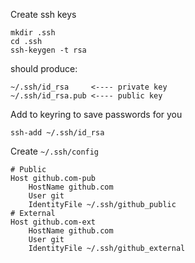 Create ssh keys
```
mkdir .ssh
cd .ssh
ssh-keygen -t rsa
```

should produce:

```
~/.ssh/id_rsa     <---- private key
~/.ssh/id_rsa.pub <---- public key
```

Add to keyring to save passwords for you
```
ssh-add ~/.ssh/id_rsa
```

Create `~/.ssh/config`
```
# Public
Host github.com-pub
	HostName github.com
	User git
	IdentityFile ~/.ssh/github_public
# External
Host github.com-ext
	HostName github.com
	User git
	IdentityFile ~/.ssh/github_external
```